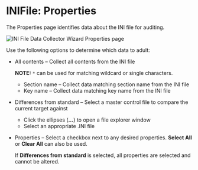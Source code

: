 # INIFile: Properties

The Properties page identifies data about the INI file for auditing.

![INI File Data Collector Wizard Properties page](/img/versioned_docs/activitymonitor_7.1/activitymonitor/install/agent/properties.webp)

Use the following options to determine which data to adult:

- All contents – Collect all contents from the INI file

  **NOTE:** `*` can be used for matching wildcard or single characters.

  - Section name – Collect data matching section name from the INI file
  - Key name – Collect data matching key name from the INI file

- Differences from standard – Select a master control file to compare the current target against

  - Click the ellipses (**…**) to open a file explorer window
  - Select an appropriate .INI file

- Properties – Select a checkbox next to any desired properties. **Select All** or **Clear All** can
  also be used.

  If **Differences from standard** is selected, all properties are selected and cannot be altered.
